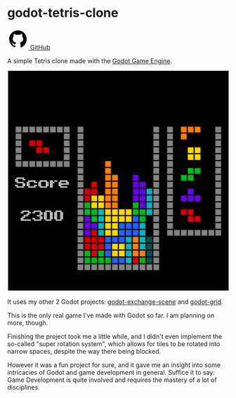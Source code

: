 [creationTime]:- "Feb 13. 2023"
[lastWriteTime]:- "Feb 13. 2023"

# godot-tetris-clone

<a href="https://github.com/aMOPel/godot-tetris-clone">
<img src="assets/icons8-github.svg" alt="GitHub" class="inline m-1 dark:invert">
GitHub</a>

A simple Tetris clone made with the [Godot Game Engine](https://godotengine.org/).

![Tetris In Game](assets/tetris_in_game.png) 

It uses my other 2 Godot projects: [godot-exchange-scene](#/godot_exchange_scene) and [godot-grid](#/godot_grid).

This is the only real game I've made with Godot so far. I am planning on more, though.

Finishing the project took me a little while,
and I didn't even implement the so-called "super rotation system",
which allows for tiles to be rotated into narrow spaces,
despite the way there being blocked.

However it was a fun project for sure, and it gave me an insight into some
intricacies of Godot and game development in general.
Suffice it to say:
Game Development is quite involved and requires the mastery of a lot of disciplines.
